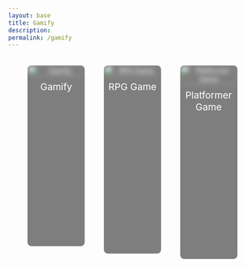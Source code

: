 ```yaml
---
layout: base 
title: Gamify
description: 
permalink: /gamify
---
```


<div class="toolkit-buttons">
  <a href="{{site.baseurl}}/gamify/adventureGame" class="toolkit-button" data-description="This page contains all the games developed by CSA. It includes an adventure game where you can explore endless opurtunites. Within this game you can learn how to gamble by playing the gambling game or all about stocks and crypto in our investment game!" data-authors="Author: NITD+People">
    <img src="{{site.baseurl}}/images/toolkit-nav-buttons/adventure.png" alt="Gamify" />
    <span class="button-name">Gamify</span>
    <div class="description">
      <p>This page contains all the games developed by CSA. It includes an adventure game where you can explore endless opurtunites. Within this game you can learn how to gamble by playing the gambling game or all about stocks and crypto in our investment game!</p>
    </div>
  </a>
  <a href="{{site.baseurl}}/rpg/latest" class="toolkit-button" data-description="Learn the basics of JS and object oriented programming through hands on learning. Dive deep into the world of game coding in this underwater game where you can interact with different oceanic animals such as turtles, fishes, and more." data-authors="Author: Jane Smith">
    <img src="{{site.baseurl}}/images/toolkit-nav-buttons/rpg.png" alt="RPG Game" />
    <span class="button-name">RPG Game</span>
    <div class="description">
      <p>Learn the basics of JS and object oriented programming through hands on learning. Dive deep into the world of game coding in this underwater game where you can interact with different oceanic animals such as turtles, fishes, and more.</p>
    </div>
  </a>
  <a href="{{site.baseurl}}/navigation/game" class="toolkit-button" data-description="Explore collaboration resources that facilitate group work and team projects. Access platforms and tools designed to enhance communication, project management, and collective problem-solving." data-authors="Author: Alex Johnson">
    <img src="{{site.baseurl}}/images/toolkit-nav-buttons/platformer.png" alt="Platformer Game" />
    <span class="button-name">Platformer Game</span>
    <div class="description">
      <p>Explore collaboration resources that facilitate group work and team projects. Access platforms and tools designed to enhance communication, project management, and collective problem-solving.</p>
    </div>
  </a>
</div>

<style>
  .toolkit-buttons {
    display: flex;
    justify-content: space-around;
    align-items: flex-start;
    height: 100vh;
    margin: 0;
    padding: 20px;
  }

  .toolkit-button {
    width: 25%;
    height: auto;
    background-color: rgba(0, 0, 0, 0.5);
    color: white;x
    font-size: 1.5rem;
    border: none;
    border-radius: 8px;
    cursor: pointer;
    position: relative;
    overflow: hidden;
    transition: all 0.3s ease;
    display: flex;
    flex-direction: column;
    justify-content: flex-start;
    align-items: center;
    text-align: center;
    text-decoration: none;
    padding-bottom: 20px;
  }

  .toolkit-button img {
    width: 100%;
    height: auto;
    object-fit: cover;
    border-radius: 8px;
    filter: blur(5px);
    transition: filter 0.3s ease, transform 0.3s ease;
  }

  .toolkit-button .button-name {
    position: relative;
    z-index: 1;
    font-size: 1.2rem;
    margin: 10px 0;
  }

  .toolkit-button .description {
    opacity: 0;
    position: relative;
    background: rgba(0, 0, 0, 0.8);
    color: white;
    padding: 10px;
    border-radius: 5px;
    text-align: center;
    transition: opacity 0.3s ease, transform 0.3s ease;
    white-space: normal;
    width: 100%;
    z-index: 1;
    font-size: 0.8rem;
    margin-top: 10px;
  }

  .toolkit-button:hover {
    transform: scale(1.1);
  }

  .toolkit-button:hover img {
    filter: blur(0);
  }

  .toolkit-button:hover .description {
    opacity: 1;
    transform: translateY(10px);
  }
</style>